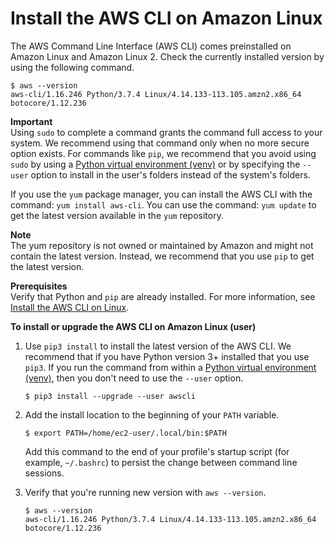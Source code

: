 # Install the AWS CLI on Amazon Linux<a name="install-linux-al2017"></a>

The AWS Command Line Interface \(AWS CLI\) comes preinstalled on Amazon Linux and Amazon Linux 2\. Check the currently installed version by using the following command\.

```
$ aws --version
aws-cli/1.16.246 Python/3.7.4 Linux/4.14.133-113.105.amzn2.x86_64 botocore/1.12.236
```

**Important**  
Using `sudo` to complete a command grants the command full access to your system\. We recommend using that command only when no more secure option exists\. For commands like `pip`, we recommend that you avoid using `sudo` by using a [Python virtual environment \(venv\)](https://docs.python.org/3/library/venv.html) or by specifying the `--user` option to install in the user's folders instead of the system's folders\.

If you use the `yum` package manager, you can install the AWS CLI with the command: `yum install aws-cli`\. You can use the command: `yum update` to get the latest version available in the `yum` repository\.

**Note**  
The yum repository is not owned or maintained by Amazon and might not contain the latest version\. Instead, we recommend that you use `pip` to get the latest version\.

**Prerequisites**  
Verify that Python and `pip` are already installed\. For more information, see [Install the AWS CLI on Linux](install-linux.md)\.

**To install or upgrade the AWS CLI on Amazon Linux \(user\)**

1. Use `pip3 install` to install the latest version of the AWS CLI\. We recommend that if you have Python version 3\+ installed that you use `pip3`\. If you run the command from within a [Python virtual environment \(venv\)](https://docs.python.org/3/library/venv.html), then you don't need to use the `--user` option\.

   ```
   $ pip3 install --upgrade --user awscli
   ```

1. Add the install location to the beginning of your `PATH` variable\.

   ```
   $ export PATH=/home/ec2-user/.local/bin:$PATH
   ```

   Add this command to the end of your profile's startup script \(for example, `~/.bashrc`\) to persist the change between command line sessions\.

1. Verify that you're running new version with `aws --version`\.

   ```
   $ aws --version
   aws-cli/1.16.246 Python/3.7.4 Linux/4.14.133-113.105.amzn2.x86_64 botocore/1.12.236
   ```